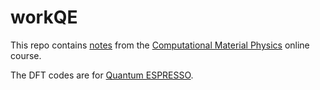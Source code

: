 # workQE
This repo contains [notes](/Notes/README.md) from the [Computational Material Physics](https://compmatphys.epotentia.com/) online course.

The DFT codes are for [Quantum ESPRESSO](https://compmatphys.epotentia.com/).